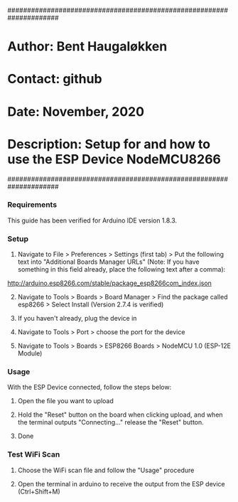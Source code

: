 #####################################################################
# Author: 	Bent Haugaløkken 				    #
# Contact: 	github 						    #
# Date:   	November, 2020					    #
# Description:  Setup for and how to use the ESP Device NodeMCU8266 #
#####################################################################

### Requirements
This guide has been verified for Arduino IDE version 1.8.3.

### Setup

1) Navigate to File > Preferences > Settings (first tab) > Put the following text into "Additional Boards Manager URLs" (Note: If you have something in this field already, place the following text after a comma):

http://arduino.esp8266.com/stable/package_esp8266com_index.json

2) Navigate to Tools > Boards > Board Manager > Find the package called esp8266 > Select Install (Version 2.7.4 is verified)

3) If you haven't already, plug the device in

4) Navigate to Tools > Port > choose the port for the device

5) Navigate to Tools > Boards > ESP8266 Boards > NodeMCU 1.0 (ESP-12E Module) 

### Usage

With the ESP Device connected, follow the steps below:

1) Open the file you want to upload

2) Hold the "Reset" button on the board when clicking upload, and when the terminal outputs "Connecting..." release the "Reset" button. 

3) Done

### Test WiFi Scan

1) Choose the WiFi scan file and follow the "Usage" procedure

2) Open the terminal in arduino to receive the output from the ESP device (Ctrl+Shift+M)
